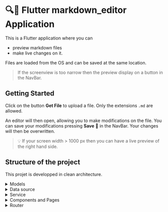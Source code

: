 # 🔍📄 Flutter markdown_editor Application

 This is a Flutter application where you can
 - preview markdown files
 - make live changes on it.

Files are loaded from the OS and can be saved at the same location. 

> If the screenview is too narrow then the preview display on a button in the NavBar. 

## Getting Started

Click on the button **Get File** to upload a file. Only the extensions <code>.md</code> are allowed.

An editor will then open, allowing you to make modifications on the file.
You can save your modifications pressing **Save** 💾 in the NavBar. Your changes will then be overwritten. 

>💡 If your screen width > 1000 px then you can have a live preview of the right hand side. 

## Structure of the project

This projet is developped in clean architecture. 

<details>
  <summary>Models</summary>

    1 model: file_model with variable path and content. One method copyWith to make changes to the content. 
</details>

<details>
  <summary>Data source</summary>

    1 abstract class FileLocalDataSource that retrieves the file and return a FileModel
</details>

<details>
  <summary>Service</summary>

    1 file Service that calls method load() from DataSource and save(). 
</details>

<details>
  <summary>Components and Pages</summary>

    2 pages: editor Page and Preview page. Components on body, file error.  
</details>

<details>
  <summary>Router</summary>

    a simple router with go_router  
</details>
